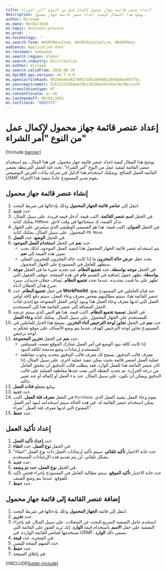 ```yaml
---
title: إعداد عنصر قائمة جهاز محمول لإكمال عمل من النوع "أمر الشراء"
description: يوضح هذا المقال كيفية إعداد عنصر قائمة جهاز محمول.
author: Mirzaab
ms.date: 08/02/2019
ms.topic: business-process
ms.prod: ''
ms.technology: ''
ms.search.form: WHSRFMenuItem, WHSRFAutoConfirm, WHSRFMenu
audience: Application User
ms.reviewer: kamaybac
ms.search.region: Global
ms.search.industry: Distribution
ms.author: mirzaab
ms.search.validFrom: 2016-06-30
ms.dyn365.ops.version: AX 7.0.0
ms.openlocfilehash: 09286e8e482780523b61006081205868be487755
ms.sourcegitcommit: 52b7225350daa29b1263d8e29c54ac9e20bcca70
ms.translationtype: HT
ms.contentlocale: ar-SA
ms.lasthandoff: 06/03/2022
ms.locfileid: "8882275"
---
```

# <a name="set-up-a-mobile-device-menu-item-for-completing-work-of-type-purchase-order"></a>إعداد عنصر قائمة جهاز محمول لإكمال عمل من النوع "أمر الشراء"

[!include [banner](../../includes/banner.md)]

يوضح هذا المقال كيفية إعداد عنصر قائمة جهاز محمول. في هذا المثال، يتم استخدام عنصر القائمة لتنفيذ عمل من النوع "أمر الشراء". تحدد فئة العمل المرتبطة بعنصر القائمة العمل الصالح. ويمكنك استخدام هذا الدليل في شركة بيانات العرض التوضيحي USMF. يقوم مدير المستودع عادةً بتنفيذ هذا الإجراء.


## <a name="create-a-mobile-device-menu-item"></a>إنشاء عنصر قائمة جهاز محمول
1. انتقل إلى **عناصر قائمة الجهاز المحمول** وذلك بإدخالها في شريط البحث.
2. حدد **جديد**.
3. في الحقل **اسم عنصر القائمة‬**، اكتب قيمة. أدخل قيمة فريدة. على سبيل المثال، يمكنك كتابة `POMove`. تذكر القيمة، إذ ستحتاجها في وقت لاحق.  
4. في الحقل **العنوان**، اكتب قيمة. هذا هو المسمى الوظيفي الذي سيُعرض على الجهاز المحمول. على سبيل المثال، يمكنك كتابة `PO Move`.  
5. في الحقل **الوضع**، حدد **العمل**.
6. حدد **نعم** في الحقل **استخدام العمل الموجود**.
    - يتم استخدام عنصر قائمة الجهاز المحمول هذا لتنفيذ العمل الموجود. لذلك يجب تعيين هذه القيمة إلى **نعم**.  
    - يحدد حقل **عرض حالة المخزون** ما إذا كانت حالة المخزون للمخزون الفعلي ستظهر للعامل في المستودع على الجهاز المحمول.  
7. في الحقل **موجه بواسطة**، حدد **تجميع النظام**. عند تحديد شيء ما في الحقل **موجه بواسطة**‬، تظهر حقول إضافية في القسم **عام** في هذه الصفحة. تتوقف الحقول التي تظهر على ما قمت بتحديده. عندما تحدد **تجميع النظام**، يُضاف حقلان جديدان. سيرد شرح هذان الحقلان أدناه.  
8. في حقل **تجميع النظام**، حدد **WorkPoolId**. عند قيام العاملين في المستودع بفتح عنصر القائمة هذا، ستتم مطالبتهم بفحص معرف وعاء العمل‬. سيتم دفع كافة أوامر العمل التي لديها معرف وعاء العمل هذا وبنود أوامر العمل المفتوحة مع إحدى فئات العمل المضافة إلى عنصر القائمة هذا إلى المستخدم.  
9. في الحقل **تسمية تجميع النظام**، اكتب قيمة. هذا هو النص الذي سيتم عرضه للمستخدم على الجهاز المحمول. على سبيل المثال، يمكنك كتابة **وعاء العمل**.  
10. حدد **نعم** في الحقل **تجاوز لوحة الترخيص‬ أثناء التخزين**. يسمح هذا الخيار للعاملين في المستودع تجاوز لوحة الترخيص الهدف عندما يتم وضع الأصناف على موقع تتحكم به لوحة ترخيص.  
11. حدد **نعم** في الحقل **تخزين المجموعة**.
    - إذا كانت كافة بنود الوضع في أمر العمل تشارك الموقع نفسه، فسيتلقى المستخدم إرشادات وضع مدمجة لكافة البنود. 
    - معرف قالب التدقيق: يسمح لك معرف قالب التدقيق بتحديد وجوب مقاطعة عملية العمل لعنصر قائمة بحيث يمكن تنفيذ عملية أخرى. على سبيل المثال، إذا كان عنصر القائمة هذا للعمل الوارد، فقد يتطلب قالب التدقيق أن يتحقق العامل من درجة الحرارة. تم تحديد النقطة التي تمت عندها مقاطعة العملية على قالب التدقيق ويمكن أن تكون، على سبيل المثال، عند بدء العمل أو إكماله أو عند تغيير حالته.  
12. وسّع مقطع **فئات العمل**.
13. حدد **جديد**.
14. في الحقل **معرف فئة العمل**، اكتب `Purchase`. يقوم وعاء العمل بتقييد العمل الذي يمكن استخدام عنصر القائمة له. في هذه الحالة سيتم استخدامه لبنود أمر العمل المفتوح التي لديها معرف فئة العمل "شراء".  
15. حدد **حفظ**.

## <a name="set-up-work-confirmation"></a>إعداد تأكيد العمل
1. حدد **إعداد تأكيد العمل**.
2. في الحقل **نوع العمل**، حدد **انتقاء**.
3. حدد خانة الاختيار **تأكيد تلقائي**. سيتم تأكيد إرشادات العمل ذات نوع العمل "انتقاء" بشكل تلقائي. لن يتم تقديم هذه الإرشادات للمستخدم.  
4. حدد **جديد**.
5. في الحقل **نوع العمل، حدد تم وضعه**.
6. حدد خانة الاختيار **تأكيد الموقع**. ستتم مطالبة العامل في المستودع بإجراء فحص تأكيد للموقع، عندما يتم وضع الصنف.  
7. حدد **حفظ**.

## <a name="add-the-menu-item-to-a-mobile-device-menu"></a>إضافة عنصر القائمة إلى قائمة جهاز محمول
1. انتقل إلى قائمة **الجهاز المحمول** وذلك بإدخالها في شريط البحث.
2. حدد **تحرير**.
3. استخدم عامل التصفية السريع للبحث عن السجلات. على سبيل المثال، قم بإجراء التصفية على حقل **الاسم** باستخدام قيمة **الوارد**. إنك تريد العثور على القائمة التي تستخدمها لعناصر القائمة الواردة. في USMF، يسمى ذلك **الوارد‬**.  
4. في الشجرة، حدد **قيمة**.
5. حدد السهم المتجه لليمين.
6. حدد **حفظ**.
7. قم بإغلاق الصفحة.


[!INCLUDE[footer-include](../../../includes/footer-banner.md)]